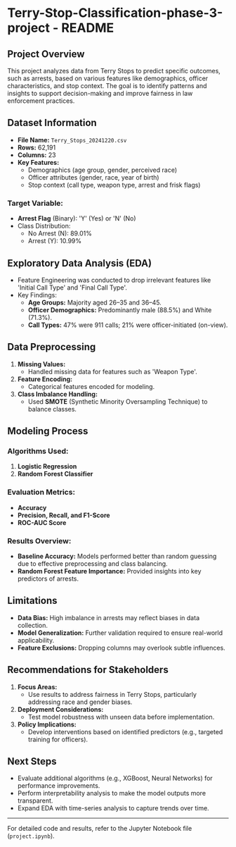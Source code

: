 # Terry-Stop-Classification-phase-3-project - README

## Project Overview
This project analyzes data from Terry Stops to predict specific outcomes, such as arrests, based on various features like demographics, officer characteristics, and stop context. The goal is to identify patterns and insights to support decision-making and improve fairness in law enforcement practices.

## Dataset Information
- **File Name:** `Terry_Stops_20241220.csv`
- **Rows:** 62,191
- **Columns:** 23
- **Key Features:**
  - Demographics (age group, gender, perceived race)
  - Officer attributes (gender, race, year of birth)
  - Stop context (call type, weapon type, arrest and frisk flags)

### Target Variable:
- **Arrest Flag** (Binary): 'Y' (Yes) or 'N' (No)
- Class Distribution:
  - No Arrest (N): 89.01%
  - Arrest (Y): 10.99%

## Exploratory Data Analysis (EDA)
- Feature Engineering was conducted to drop irrelevant features like 'Initial Call Type' and 'Final Call Type'.
- Key Findings:
  - **Age Groups:** Majority aged 26–35 and 36–45.
  - **Officer Demographics:** Predominantly male (88.5%) and White (71.3%).
  - **Call Types:** 47% were 911 calls; 21% were officer-initiated (on-view).

## Data Preprocessing
1. **Missing Values:**
   - Handled missing data for features such as 'Weapon Type'.
2. **Feature Encoding:**
   - Categorical features encoded for modeling.
3. **Class Imbalance Handling:**
   - Used **SMOTE** (Synthetic Minority Oversampling Technique) to balance classes.

## Modeling Process
### Algorithms Used:
1. **Logistic Regression**
2. **Random Forest Classifier**

### Evaluation Metrics:
- **Accuracy**
- **Precision, Recall, and F1-Score**
- **ROC-AUC Score**

### Results Overview:
- **Baseline Accuracy:** Models performed better than random guessing due to effective preprocessing and class balancing.
- **Random Forest Feature Importance:** Provided insights into key predictors of arrests.

## Limitations
- **Data Bias:** High imbalance in arrests may reflect biases in data collection.
- **Model Generalization:** Further validation required to ensure real-world applicability.
- **Feature Exclusions:** Dropping columns may overlook subtle influences.

## Recommendations for Stakeholders
1. **Focus Areas:**
   - Use results to address fairness in Terry Stops, particularly addressing race and gender biases.
2. **Deployment Considerations:**
   - Test model robustness with unseen data before implementation.
3. **Policy Implications:**
   - Develop interventions based on identified predictors (e.g., targeted training for officers).

## Next Steps
- Evaluate additional algorithms (e.g., XGBoost, Neural Networks) for performance improvements.
- Perform interpretability analysis to make the model outputs more transparent.
- Expand EDA with time-series analysis to capture trends over time.

---

For detailed code and results, refer to the Jupyter Notebook file (`project.ipynb`).

